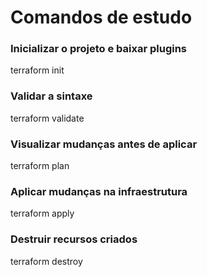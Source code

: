 # Comandos de estudo

### Inicializar o projeto e baixar plugins
terraform init

### Validar a sintaxe
terraform validate

### Visualizar mudanças antes de aplicar
terraform plan

### Aplicar mudanças na infraestrutura
terraform apply

### Destruir recursos criados
terraform destroy

